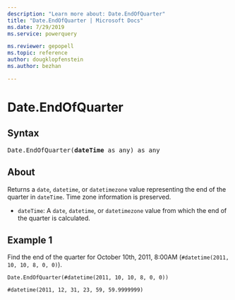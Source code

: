 ```yaml
---
description: "Learn more about: Date.EndOfQuarter"
title: "Date.EndOfQuarter | Microsoft Docs"
ms.date: 7/29/2019
ms.service: powerquery

ms.reviewer: gepopell
ms.topic: reference
author: dougklopfenstein
ms.author: bezhan

---
```

# Date.EndOfQuarter

## Syntax

<pre>
Date.EndOfQuarter(<b>dateTime</b> as any) as any 
</pre> 
  
## About  
Returns a `date`, `datetime`, or `datetimezone` value representing the end of the quarter in `dateTime`. Time zone information is preserved. <ul> <li><code>dateTime</code>: A <code>date</code>, <code>datetime</code>, or <code>datetimezone</code> value from which the end of the quarter is calculated.</li> </ul>

## Example 1
Find the end of the quarter for October 10th, 2011, 8:00AM (`#datetime(2011, 10, 10, 8, 0, 0)`).

```powerquery-m
Date.EndOfQuarter(#datetime(2011, 10, 10, 8, 0, 0))
```

`#datetime(2011, 12, 31, 23, 59, 59.9999999)`
